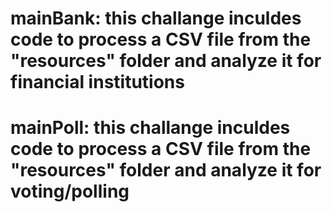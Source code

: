 # mainBank: this challange inculdes code to process a CSV file from the "resources" folder and analyze it for financial institutions
# mainPoll: this challange inculdes code to process a CSV file from the "resources" folder and analyze it for voting/polling